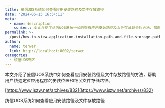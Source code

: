 ```yaml
---
title: 统信UOS系统如何查看应用安装路径及文件存放路径
date: '2024-06-13 16:54:11'
meta:
  - name: description
    content: 本文介绍了统信UOS系统中如何查看应用安装路径及文件存放路径的方法，帮助用户快速定位应用程序的安装位置和相关文件存储路径。
permalink: >-
  /post/how-to-view-application-installation-path-and-file-storage-path-in-tongxin-uos-system.html
author:
  name: terwer
  link: http://localhost:8002/terwer
categories:
  - 统信UOS专区
---
```

本文介绍了统信UOS系统中如何查看应用安装路径及文件存放路径的方法，帮助用户快速定位应用程序的安装位置和相关文件存储路径。

<!-- more -->




[https://www.iszw.net/archives/832](https://www.iszw.net/archives/832)

统信UOS系统如何查看应用安装路径及文件存放路径
